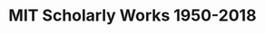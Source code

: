---
cost: None
description: Scholarly works produced by MIT 1950-2018
location: https://lens-public.s3-us-west-2.amazonaws.com/sloan/scholarly/201932/mit_scholarly.zip
record_creation_timestamp: 11/17/2020 17:20:46
shortname: mit_scholarly
tags: '[scholarly literature]'
title: MIT Scholarly Works 1950-2018
uuid: bfc3892d-2170-47ed-b056-a573c845efa5
---